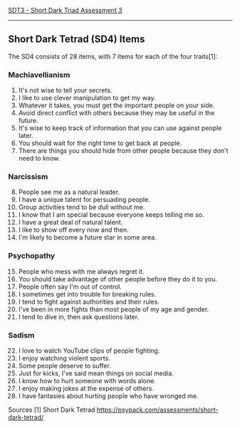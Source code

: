 [SDT3 - Short Dark Triad Assessment 3](https://github.com/Exios66/dark-triad-assessments/wiki/SDT3----Short-Dark-Triad-Assessment-3)

- - -
## Short Dark Tetrad (SD4) Items

The SD4 consists of 28 items, with 7 items for each of the four traits[1]:

### Machiavellianism
1. It's not wise to tell your secrets.
2. I like to use clever manipulation to get my way.
3. Whatever it takes, you must get the important people on your side.
4. Avoid direct conflict with others because they may be useful in the future.
5. It's wise to keep track of information that you can use against people later.
6. You should wait for the right time to get back at people.
7. There are things you should hide from other people because they don't need to know.

### Narcissism
8. People see me as a natural leader.
9. I have a unique talent for persuading people.
10. Group activities tend to be dull without me.
11. I know that I am special because everyone keeps telling me so.
12. I have a great deal of natural talent.
13. I like to show off every now and then.
14. I'm likely to become a future star in some area.

### Psychopathy
15. People who mess with me always regret it.
16. You should take advantage of other people before they do it to you.
17. People often say I'm out of control.
18. I sometimes get into trouble for breaking rules.
19. I tend to fight against authorities and their rules.
20. I've been in more fights than most people of my age and gender.
21. I tend to dive in, then ask questions later.

### Sadism
22. I love to watch YouTube clips of people fighting.
23. I enjoy watching violent sports.
24. Some people deserve to suffer.
25. Just for kicks, I've said mean things on social media.
26. I know how to hurt someone with words alone.
27. I enjoy making jokes at the expense of others.
28. I have fantasies about hurting people who have wronged me.

Sources
[1] Short Dark Tetrad https://psypack.com/assessments/short-dark-tetrad/
